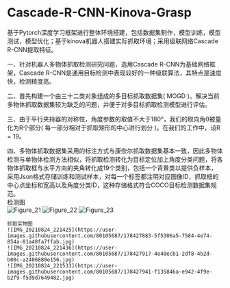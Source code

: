 # Cascade-R-CNN-Kinova-Grasp
基于Pytorch深度学习框架进行整体环境搭建，包括数据集制作，模型训练，模型测试，模型优化；基于kinova机器人搭建实际抓取环境；采用级联网络Cascade R-CNN提取特征。

一、针对机器人多物体抓取检测研究问题，选用Cascade R-CNN为基础网络框架，Cascade R-CNN是通用目标检测中表现较好的一种级联算法，其特点是速度快，检测精度高。

二、首先构建一个由三十二类对象组成的多目标抓取数据集( MOGD )。解决当前多物体抓取数据集较为缺乏的问题，并便于对多目标抓取检测模型进行评估。
    
三、由于平行夹持器的对称性，角度参数的取值不大于180°，我们的取向角θ被量化为R个部分( 每一部分相对于抓取矩形的中心进行划分 )。在我们的工作中，设R = 19。
    
四、多物体抓取数据集采用的标注方式与康奈尔抓取数据集基本一致，因此多物体检测与单物体检测方法相似，将抓取检测转化为目标定位加上角度分类问题，将各物体抓取框与水平方向的夹角转化成19个类别，包括一个背景类以提供负样本，采用Json格式存储训练和测试样本，对每一个标签都注明对应图像ID，抓取框的中心点坐标和宽高以及角度分类ID，这种存储格式符合COCO目标检测数据集规范。        
    检测图    
    ![Figure_21](https://user-images.githubusercontent.com/80105687/178427530-17239ecd-5e57-491a-b812-4c03f32a6501.png)
    ![Figure_22](https://user-images.githubusercontent.com/80105687/178427563-b3b0d0a8-197e-47b0-916b-e133d96ae49a.png)
    ![Figure_23](https://user-images.githubusercontent.com/80105687/178427574-f80dae13-1b1f-49e6-b9ce-7bda15b14085.png)

    抓取实物图    
    ![IMG_20210824_221425](https://user-images.githubusercontent.com/80105687/178427883-5f5306a5-7584-4e74-854a-81a48fa7ffab.jpg)
    ![IMG_20210824_221436](https://user-images.githubusercontent.com/80105687/178427917-4e40ecb1-2df8-4b2d-b00c-a2406880e156.jpg)
    ![IMG_20210824_221533](https://user-images.githubusercontent.com/80105687/178427941-f135846a-e942-4f9e-b2f9-f5d9d7649482.jpg)
